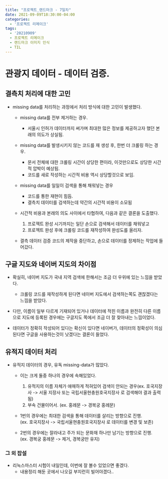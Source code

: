 ```yaml
---
title: "프로젝트_랜드마크 - 7일차"
date: 2021-09-09T18:30:00-04:00
categories:
  - '프로젝트 리메이크'
tags:
  - '20210909'
  - 프로젝트 리메이크
  - 랜드마크 이미지 인식
  - TIL
---
```




# 관광지 데이터 - 데이터 검증.

## 결측치 처리에 대한 고민

* missing data를 처리하는 과정에서 처리 방식에 대한 고민이 발생했다.

  * missing data를 전부 제거하는 경우.
    * 서울시 인허가 데이터까지 써가며 최대한 많은 정보를 제공하고자 했던 본래의 의도가 상실됨.
  
  * missing data를 발생시키지 않는 코드를 재 생성 후, 한번 더 크롤링 하는 경우.
    * 문서 전체에 대한 크롤링 시간이 상당한 편이라, 이것만으로도 상당한 시간적 압박이 예상됨.
    * 코드를 새로 작성하는 시간적 비용 역시 상당할것으로 보임.

  * missing data를 일일이 검색을 통해 채워넣는 경우
    * 코드를 통한 재현이 힘듬.
    * 결측치 데이터를 검색하는데 약간의 시간적 비용이 소모됨
  
  * 시간적 비용과 본래의 의도 사이에서 타협하여, 다음과 같은 결론을 도출했다.
    1. 프로젝트 완성 시기까지는 일단 손으로 검색해서 데이터를 채워넣고
    2. 프로젝트 완성 후에 크롤링 코드를 재작성하여 완성도를 올리자.
  
  * 결측 데이터 검증 코드의 제작을 중단하고, 손으로 데이터를 정제하는 작업에 들어갔다.

## 구글 지도와 네이버 지도의 차이점
* 확실히, 네이버 지도가 국내 지역 검색에 한해서는 조금 더 우위에 있는 느낌을 받았다.
  * 크롤링 코드를 재작성하게 된다면 네이버 지도에서 검색하는쪽도 괜찮겠다는 느낌을 받았다.

* 다만, 이름이 일부 다르게 기재되어 있거나 데이터에 적힌 이름과 완전히 다른 이름으로 지도에 등록된 경우에는 구글지도 쪽에서 조금 더 잘 찾아내는 느낌이었다.

* 데이터가 정확히 작성되어 있다는 확신이 있다면 네이버가, 데이터의 정확성이 의심된다면 구글을 사용하는것이 낫겠다는 결론이 들었다.

## 유적지 데이터 처리

* 유적지 데이터의 경우, 유독 missing-data가 많았다.
  * 이는 크게 둘중 하나의 경우에 속해있었다.
    1. 유적지의 이름 자체가 애매하게 적혀있어 검색이 안되는 경우(ex. 호국지장사 -> 서울 지장사 또는 국립서울현충원호국지장사 로 검색해야 결과 출력됨)
    2. 부속 건물이어서. (ex. 홍례문 -> 경복궁 홍례문)

  * 1번의 경우에는 최대한 검색을 통해 데이터를 살리는 방향으로 진행.  
  (ex. 호국지장사 -> 국립서울현충원호국지장사 로 데이터를 변경 및 보존)
  * 2번의 경우에는 잘라내고 주가 되는 문화재 하나만 남기는 방향으로 진행.  
  (ex. 경복궁 홍례문 -> 제거, 경복궁만 유지)



### 그 외 잡설
* 리눅스마스터 시험이 내일인데, 이번에 잘 볼수 있었으면 좋겠다.
  * 내용정리 해둔 곳에서 나오길 부지런히 빌어야겠다..